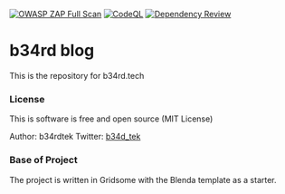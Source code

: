 [![OWASP ZAP Full Scan](https://github.com/b34rd-tek/b34rd-blog/actions/workflows/zap.yml/badge.svg)](https://github.com/b34rd-tek/b34rd-blog/actions/workflows/zap.yml)   [![CodeQL](https://github.com/b34rd-tek/b34rd-blog/actions/workflows/codeql-analysis.yml/badge.svg)](https://github.com/b34rd-tek/b34rd-blog/actions/workflows/codeql-analysis.yml)   [![Dependency Review](https://github.com/b34rd-tek/b34rd-blog/actions/workflows/dependency-review.yml/badge.svg)](https://github.com/b34rd-tek/b34rd-blog/actions/workflows/dependency-review.yml)

# b34rd blog

This is the repository for b34rd.tech


### [](#header-3) License

This is software is free and open source (MIT License) 

Author: b34rdtek
Twitter: [b34d_tek](https://twitter.com/b34d_tek)

### [](#header-3) Base of Project

The project is written in Gridsome with the Blenda template as a starter.
